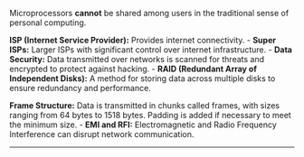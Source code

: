 Microprocessors **cannot** be shared among users in the traditional sense of personal computing.

**ISP (Internet Service Provider):** Provides internet connectivity.
    - **Super ISPs:** Larger ISPs with significant control over internet infrastructure.
    - **Data Security:** Data transmitted over networks is scanned for threats and encrypted to protect against hacking.
    - **RAID (Redundant Array of Independent Disks):** A method for storing data across multiple disks to ensure redundancy and performance.

**Frame Structure:** Data is transmitted in chunks called frames, with sizes ranging from 64 bytes to 1518 bytes. Padding is added if necessary to meet the minimum size.
    - **EMI and RFI:** Electromagnetic and Radio Frequency Interference can disrupt network communication.

---